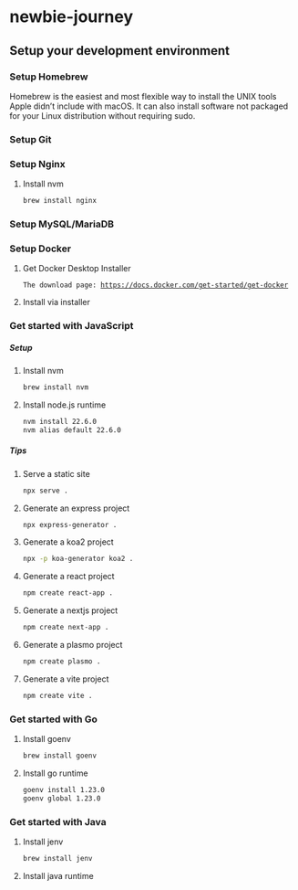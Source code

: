 # newbie-journey

## Setup your development environment

### Setup Homebrew
Homebrew is the easiest and most flexible way to install the UNIX tools Apple didn’t include with macOS. It can also install software not packaged for your Linux distribution without requiring sudo.

### Setup Git

### Setup Nginx
1. Install nvm
   ```bash
   brew install nginx
   ```

### Setup MySQL/MariaDB

### Setup Docker
1. Get Docker Desktop Installer
   <pre>
   <code>The download page: <a href="https://docs.docker.com/get-started/get-docker">https://docs.docker.com/get-started/get-docker</a></code>
   </pre>
2. Install via installer

### Get started with JavaScript
##### Setup
1. Install nvm
   ```bash
   brew install nvm
   ```
2. Install node.js runtime
   ```bash
   nvm install 22.6.0
   nvm alias default 22.6.0
   ```
##### Tips
1. Serve a static site
   ```bash
   npx serve .
   ```
2. Generate an express project
   ```bash
   npx express-generator .
   ```
3. Generate a koa2 project
   ```bash
   npx -p koa-generator koa2 .
   ```   
4. Generate a react project
   ```bash
   npm create react-app .
   ```
5. Generate a nextjs project
   ```bash
   npm create next-app .
   ```
6. Generate a plasmo project
   ```bash
   npm create plasmo .
   ```
7. Generate a vite project
   ```bash
   npm create vite .
   ```

### Get started with Go
1. Install goenv
   ```bash
   brew install goenv
   ```
2. Install go runtime
   ```bash
   goenv install 1.23.0
   goenv global 1.23.0
   ```

### Get started with Java
1. Install jenv
   ```bash
   brew install jenv
   ```
2. Install java runtime
